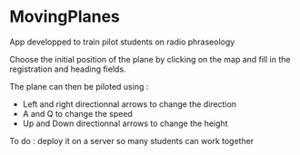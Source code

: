 # MovingPlanes

App developped to train pilot students on radio phraseology

Choose the initial position of the plane by clicking on the map and fill in the registration and heading fields.

The plane can then be piloted using :
 - Left and right directionnal arrows to change the direction
 - A and Q to change the speed
 - Up and Down directionnal arrows to change the height
 
To do : deploy it on a server so many students can work together
